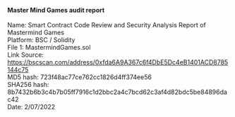 **Master Mind Games audit report**<br><br>
Name: Smart Contract Code Review and Security Analysis Report of Mastermind Games<br>
Platform: BSC / Solidity<br>
File 1: MastermindGames.sol<br>
Link Source: https://bscscan.com/address/0xfda6A9A367c6f4DbE5Dc4eB1401ACD8785144c75<br>
MD5 hash: 723f48ac77ce762cc1826d4ff374ee56<br>
SHA256 hash: 8b7432b6b3c4b7b05ff7916c1d2bbc2a4c7bcd62c3af4d82bdc5be84896dac42<br>
Date: 2/07/2022
